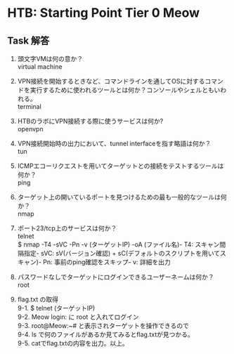 # HTB: Starting Point Tier 0 Meow

## Task 解答

1. 頭文字VMは何の意か？  
virtual machine

2. VPN接続を開始するときなど、コマンドラインを通してOSに対するコマンドを実行するために使われるツールとは何か？コンソールやシェルともいわれる。  
terminal

3. HTBのラボにVPN接続する際に使うサービスは何か?  
openvpn

4. VPN接続開始時の出力において、tunnel interfaceを指す略語は何か？  
tun

5. ICMPエコーリクエストを用いてターゲットとの接続をテストするツールは何か？  
ping

6. ターゲット上の開いているポートを見つけるための最も一般的なツールは何か？  
nmap

7. ポート23/tcp上のサービスは何か？  
telnet  
<how to>$ nmap -T4 -sVC -Pn -v (ターゲットIP) -oA (ファイル名)- T4: スキャン間隔指定- sVC: sV(バージョン確認) + sC(デフォルトのスクリプトを用いてスキャン)- Pn: 事前のping確認をスキップ- v: 詳細を出力

8. パスワードなしでターゲットにログインできるユーザーネームは何か？  
root

9. flag.txt の取得  
9-1. $ telnet (ターゲットIP)  
9-2. Meow login: に root と入れてログイン  
9-3. root@Meow:~# と表示されターゲットを操作できるので  
9-4. ls で何のファイルがあるか見てみるとflag.txtが見つかる。  
9-5. catでflag.txtの内容を出力。以上。
